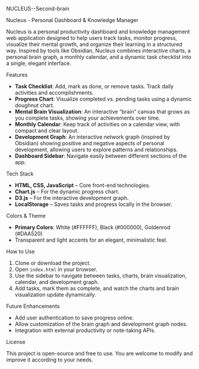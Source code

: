 NUCLEUS--Second-brain

Nucleus - Personal Dashboard & Knowledge Manager

Nucleus is a personal productivity dashboard and knowledge management web application designed to help users track tasks, monitor progress, visualize their mental growth, and organize their learning in a structured way. Inspired by tools like Obsidian, Nucleus combines interactive charts, a personal brain graph, a monthly calendar, and a dynamic task checklist into a single, elegant interface.

Features

- **Task Checklist**: Add, mark as done, or remove tasks. Track daily activities and accomplishments.
- **Progress Chart**: Visualize completed vs. pending tasks using a dynamic doughnut chart.
- **Mental Brain Visualization**: An interactive “brain” canvas that grows as you complete tasks, showing your achievements over time.
- **Monthly Calendar**: Keep track of activities on a calendar view, with compact and clear layout.
- **Development Graph**: An interactive network graph (inspired by Obsidian) showing positive and negative aspects of personal development, allowing users to explore patterns and relationships.
- **Dashboard Sidebar**: Navigate easily between different sections of the app.

Tech Stack

- **HTML, CSS, JavaScript** – Core front-end technologies.
- **Chart.js** – For the dynamic progress chart.
- **D3.js** – For the interactive development graph.
- **LocalStorage** – Saves tasks and progress locally in the browser.

Colors & Theme

- **Primary Colors**: White (#FFFFFF), Black (#000000), Goldenrod (#DAA520)
- Transparent and light accents for an elegant, minimalistic feel.

How to Use

1. Clone or download the project.
2. Open `index.html` in your browser.
3. Use the sidebar to navigate between tasks, charts, brain visualization, calendar, and development graph.
4. Add tasks, mark them as complete, and watch the charts and brain visualization update dynamically.

Future Enhancements

- Add user authentication to save progress online.
- Allow customization of the brain graph and development graph nodes.
- Integration with external productivity or note-taking APIs.

License

This project is open-source and free to use. You are welcome to modify and improve it according to your needs.
